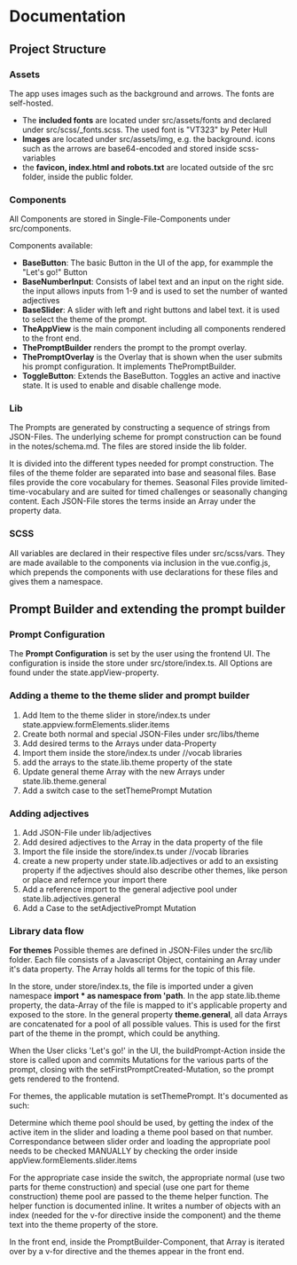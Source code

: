 # Documentation

## Project Structure

### Assets
The app uses images such as the background and arrows. The fonts are self-hosted.
- The **included fonts** are located under src/assets/fonts and declared under src/scss/_fonts.scss. The used font is "VT323" by Peter Hull
- **Images** are located under src/assets/img, e.g. the background. icons such as the arrows are base64-encoded and stored inside scss-variables
- the **favicon, index.html and robots.txt** are located outside of the src folder, inside the public folder.

### Components
All Components are stored in Single-File-Components under src/components.

Components available:
  - **BaseButton**: The basic Button in the UI of the app, for exammple the "Let's go!" Button
  - **BaseNumberInput**: Consists of label text and an input on the right side. the input allows inputs from 1-9 and is used to set the number of wanted adjectives
  - **BaseSlider**: A slider with left and right buttons and label text. it is used to select the theme of the prompt.
  - **TheAppView** is the main component including all components rendered to the front end.
  - **ThePromptBuilder** renders the prompt to the prompt overlay.
  - **ThePromptOverlay** is the Overlay that is shown when the user submits his prompt configuration. It implements ThePromptBuilder.
  - **ToggleButton**: Extends the BaseButton. Toggles an active and inactive state. It is used to enable and disable challenge mode.

### Lib
The Prompts are generated by constructing a sequence of strings from JSON-Files. The underlying scheme for prompt construction
can be found in the notes/schema.md. The files are stored inside the lib folder. 

It is divided into the different types needed for
prompt construction. The files of the theme folder are separated into base and seasonal files. 
Base files provide the core vocabulary for themes. Seasonal Files provide limited-time-vocabulary and are suited for timed
challenges or seasonally changing content. Each JSON-File stores the terms inside an Array under the property data.

### SCSS
All variables are declared in their respective files  under src/scss/vars.
They are made available to the components via inclusion in the
vue.config.js, which prepends the components with use declarations for 
these files and gives them a namespace.

## Prompt Builder and extending the prompt builder

### Prompt Configuration
The **Prompt Configuration** is set by the user using the frontend UI.
The configuration is inside the store under src/store/index.ts.
All Options are found under the state.appView-property.

### Adding a theme to the theme slider and prompt builder
1. Add Item to the theme slider in store/index.ts under state.appview.formElements.slider.items
2. Create both normal and special JSON-Files under src/libs/theme
3. Add desired terms to the Arrays under data-Property
4. Import them inside the store/index.ts under //vocab libraries
5. add the arrays to the state.lib.theme property of the state
6. Update general theme Array with the new Arrays under state.lib.theme.general
7. Add a switch case to the setThemePrompt Mutation

### Adding adjectives
1. Add JSON-File under lib/adjectives
2. Add desired adjectives to the Array in the data property of the file
3. Import the file inside the store/index.ts under //vocab libraries
4. create a new property under state.lib.adjectives or add to an exsisting property if the adjectives
   should also describe other themes, like person or place and refernce your import there
5. Add a reference import to the general adjective pool under state.lib.adjectives.general
6. Add a Case to the setAdjectivePrompt Mutation

### Library data flow
**For themes**
Possible themes are defined in JSON-Files under the src/lib folder.
Each file consists of a Javascript Object, containing an Array under
it's data property. The Array holds all terms for the topic of this file.

In the store, under store/index.ts, the file is imported under a given
namespace **import * as namespace from 'path**. In the app state.lib.theme
property, the data-Array of the file is mapped to it's applicable property
and exposed to the store. 
In the general property **theme.general**, all data
Arrays are concatenated for a pool of all possible values. This is used
for the first part of the theme in the prompt, which could be anything.

When the User clicks 'Let's go!' in the UI, the buildPrompt-Action inside
the store is called upon and commits Mutations for the various parts of the
prompt, closing with the setFirstPromptCreated-Mutation, so the prompt
gets rendered to the frontend.

For themes, the applicable mutation is setThemePrompt. It's documented
as such:

  Determine which theme pool should be used, by getting the index of the active item in the slider
  and loading a theme pool based on that number. Correspondance between slider order and loading the
  appropriate pool needs to be checked MANUALLY by checking the order inside appView.formElements.slider.items

For the appropriate case inside the switch, the appropriate
normal (use two parts for theme construction) and special (use one part for theme construction)
theme pool are passed to the theme helper function. The helper
function is documented inline. It writes a number of objects
with an index (needed for the v-for directive inside the component)
and the theme text into the theme property of the store.

In the front end, inside the PromptBuilder-Component, that Array
is iterated over by a v-for directive and the themes appear in
the front end.